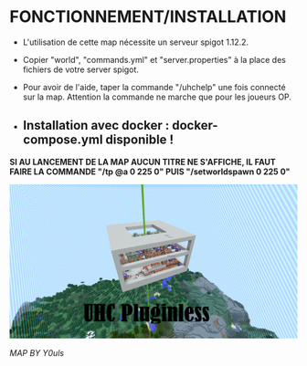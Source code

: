 # FONCTIONNEMENT/INSTALLATION #

- L'utilisation de cette map nécessite un serveur spigot 1.12.2.
- Copier "world", "commands.yml" et "server.properties" à la place des fichiers de votre server spigot.
- Pour avoir de l'aide, taper la commande "/uhchelp" une fois connecté sur la map. Attention la commande ne marche que pour les joueurs OP.

- <strong><H2>Installation avec docker : docker-compose.yml disponible !</H2></strong>

<strong>SI AU LANCEMENT DE LA MAP AUCUN TITRE NE S'AFFICHE, IL FAUT FAIRE LA COMMANDE "/tp @a 0 225 0" PUIS "/setworldspawn 0 225 0"</strong>

![Alt text](world/UHC-Pluginless.png?raw=true "UHC")

<I>MAP BY Y0uls</I>
